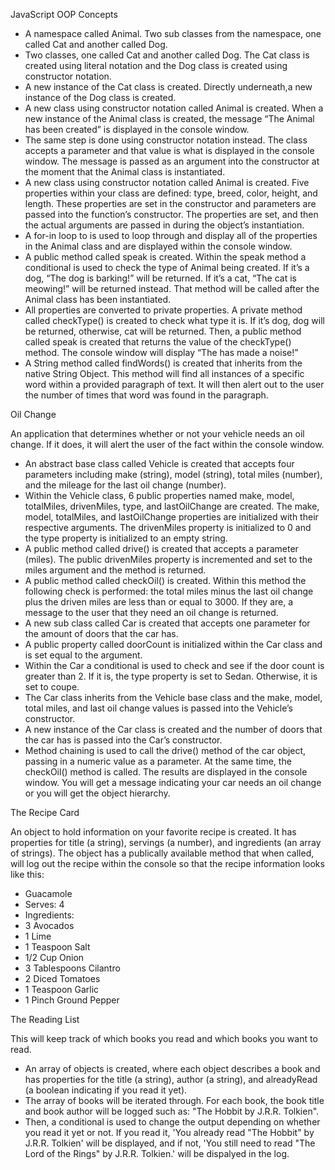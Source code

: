 JavaScript OOP Concepts

- A namespace called Animal. Two sub classes from the namespace, one called Cat and another called Dog. 
- Two classes, one called Cat and another called Dog. The Cat class is created using literal notation and the Dog class is created using constructor notation.
- A new instance of the Cat class is created. Directly underneath,a new instance of the Dog class is created.
- A new class using constructor notation called Animal is created. When a new instance of the Animal class is created, the message “The Animal has been created” is displayed in the console window.
- The same step is done using constructor notation instead. The class accepts a parameter and that value is what is displayed in the console window. The message is passed as an argument into the constructor at the moment that the Animal class is instantiated.
- A new class using constructor notation called Animal is created. Five properties within your class are defined: type, breed, color, height, and length. These properties are set in the constructor and parameters are passed into the function’s constructor. The properties are set, and then the actual arguments are passed in during the object’s instantiation.
- A for-in loop to is used to loop through and display all of the properties in the Animal class and are displayed within the console window.
- A public method called speak is created. Within the speak method a conditional is used to check the type of Animal being created. If it’s a dog, “The <color> dog is barking!” will be returned. If it’s a cat, “The <color> cat is meowing!” will be returned instead. That method will be called after the Animal class has been instantiated.
- All properties are converted to private properties. A private method called checkType() is created to check what type it is. If it’s dog, dog will be returned, otherwise, cat will be returned. Then, a public method called speak is created that returns the value of the checkType() method. The console window will display “The <animal type> has made a noise!”
- A String method called findWords() is created that inherits from the native String Object. This method will find all instances of a specific word within a provided paragraph of text. It will then alert out to the user the number of times that word was found in the paragraph.

Oil Change

An application that determines whether or not your vehicle needs an oil change. If it does, it will alert the user of the fact within the console window.

- An abstract base class called Vehicle is created that accepts four parameters including make (string), model (string), total miles (number), and the mileage for the last oil change (number).
- Within the Vehicle class, 6 public properties named make, model, totalMiles, drivenMiles, type, and lastOilChange are created. The make, model, totalMiles, and lastOilChange properties are initialized with their respective arguments. The drivenMiles property is initialized to 0 and the type property is initialized to an empty string.
- A public method called drive() is created that accepts a parameter (miles). The public drivenMiles property is incremented and set to the miles argument and the method is returned.
- A public method called checkOil() is created. Within this method the following check is performed: the total miles minus the last oil change plus the driven miles are less than or equal to 3000. If they are, a message to the user that they need an oil change is returned.
- A new sub class called Car is created that accepts one parameter for the amount of doors that the car has. 
- A public property called doorCount is initialized within the Car class and is set equal to the argument.
- Within the Car a conditional is used to check and see if the door count is greater than 2. If it is, the type property is set to Sedan. Otherwise, it is set to coupe.
- The Car class inherits from the Vehicle base class and the make, model, total miles, and last oil change values is passed into the Vehicle’s constructor. 
- A new instance of the Car class is created and the number of doors that the car has is passed into the Car’s constructor.
- Method chaining is used to call the drive() method of the car object, passing in a numeric value as a parameter. At the same time, the checkOil() method is called. The results are displayed in the console window. You will get a message indicating your car needs an oil change or you will get the object hierarchy.

The Recipe Card

An object to hold information on your favorite recipe is created. It has properties for title (a string), servings (a number), and ingredients (an array of strings). The object has a publically available method that when called, will log out the recipe within the console so that the recipe information looks like this:

- Guacamole
- Serves: 4
- Ingredients: 
- 3 Avocados
- 1 Lime
- 1 Teaspoon Salt
- 1/2 Cup Onion
- 3 Tablespoons Cilantro
- 2 Diced Tomatoes
- 1 Teaspoon Garlic
- 1 Pinch Ground Pepper

The Reading List

This will keep track of which books you read and which books you want to read.
- An array of objects is created, where each object describes a book and has properties for the title (a string), author (a string), and alreadyRead (a boolean indicating if you read it yet).
- The array of books will be iterated through. For each book, the book title and book author will be logged such as: "The Hobbit by J.R.R. Tolkien".
- Then, a conditional is used to change the output depending on whether you read it yet or not. If you read it, 'You already read "The Hobbit" by J.R.R. Tolkien' will be displayed, and if not, 'You still need to read "The Lord of the Rings" by J.R.R. Tolkien.' will be dispalyed in the log.
